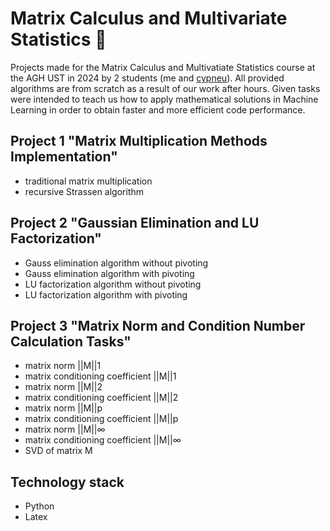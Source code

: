# Matrix Calculus and Multivariate Statistics 🧮
Projects made for the Matrix Calculus and Multivatiate Statistics course at the AGH UST in 2024 by 2 students (me and <a href="https://github.com/cypneu">cypneu</a>).
All provided algorithms are from scratch as a result of our work after hours. Given tasks were intended to teach us how to apply mathematical solutions in Machine Learning in order to obtain faster and more efficient code performance. 

## Project 1 "Matrix Multiplication Methods Implementation"
- traditional matrix multiplication <br>
- recursive Strassen algorithm <br>

## Project 2 "Gaussian Elimination and LU Factorization"
- Gauss elimination algorithm without pivoting <br>
- Gauss elimination algorithm with pivoting <br>
- LU factorization algorithm without pivoting <br>
- LU factorization algorithm with pivoting <br>

## Project 3 "Matrix Norm and Condition Number Calculation Tasks"
- matrix norm ||M||1 <br>
- matrix conditioning coefficient ||M||1 <br>
- matrix norm ||M||2 <br>
- matrix conditioning coefficient ||M||2 <br>
- matrix norm ||M||p <br>
- matrix conditioning coefficient ||M||p <br>
- matrix norm ||M||∞ <br>
- matrix conditioning coefficient ||M||∞ <br>
- SVD of matrix M <br>

## Technology stack
- Python <br>
- Latex <br>
